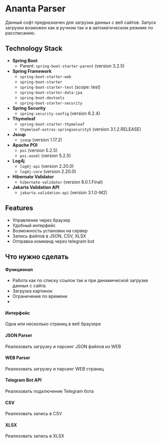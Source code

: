 
# Ananta Parser

Данный софт предназначен для загрузки данных с веб сайтов. Запуск загрузки возможен как в ручном так и в автоматическом режиме по рассписанию.
## Technology Stack
- **Spring Boot**
    - Parent: `spring-boot-starter-parent` (version 3.2.5)
- **Spring Framework**
    - `spring-boot-starter-web`
    - `spring-boot-starter`
    - `spring-boot-starter-test` (scope: test)
    - `spring-boot-starter-data-jpa`
    - `spring-boot-devtools`
    - `spring-boot-starter-security`
- **Spring Security**
    - `spring-security-config` (version 6.2.4)
- **Thymeleaf**
    - `spring-boot-starter-thymeleaf`
    - `thymeleaf-extras-springsecurity5` (version 3.1.2.RELEASE)
- **Jsoup**
    - `jsoup` (version 1.17.2)
- **Apache POI**
    - `poi` (version 5.2.5)
    - `poi-ooxml` (version 5.2.5)
- **Log4j**
    - `log4j-api` (version 2.20.0)
    - `log4j-core` (version 2.20.0)
- **Hibernate Validator**
    - `hibernate-validator` (version 8.0.1.Final)
- **Jakarta Validation API**
    - `jakarta.validation-api` (version 3.1.0-M2)
## Features

- Управление через браузер
- Удобный интерфейс
- Возможность установки на сервер
- Запись файлов в JSON, CSV, XLSX
- Отправка комманд через telegram bot


## Что нужно сделать

#### Функционал

- Работа как по списку ссылок так и при динамической загрузке данных с сайта.
- Загрузка картинок
- Ограничение по времени
- 
#### Интерфейс
Одна или несколько страниц в веб браузере

#### JSON Parser

Реализовать загрузку и парсинг JSON файлов из WEB

#### WEB Parser

Реализовать загрузку и парсинг WEB страниц

#### Telegram Bot API

Реализовать подключение Telegram бота

#### CSV

Реализовать запись в CSV

#### XLSX

Реализовать запись в XLSX




